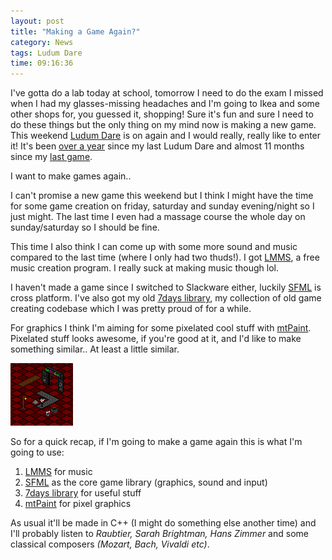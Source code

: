 ```yaml
---
layout: post
title: "Making a Game Again?"
category: News
tags: Ludum Dare
time: 09:16:36
---
```


I've gotta do a lab today at school, tomorrow I need to do the exam I missed when I had my glasses-missing headaches and I'm going to Ikea and some other shops for, you guessed it, shopping! Sure it's fun and sure I need to do these things but the only thing on my mind now is making a new game. This weekend [Ludum Dare](http://www.ludumdare.com/compo/) is on again and I would really, really like to enter it! It's been [over a year](http://www.ludumdare.com/compo/) since my last Ludum Dare and almost 11 months since my [last game](/blog/2010/06/06/wheres_teddy/).

I want to make games again..

I can't promise a new game this weekend but I think I might have the time for some game creation on friday, saturday and sunday evening/night so I just might. The last time I even had a massage course the whole day on sunday/saturday so I should be fine.

This time I also think I can come up with some more sound and music compared to the last time (where I only had two thuds!). I got [LMMS](http://lmms.sourceforge.net/), a free music creation program. I really suck at making music though lol.

I haven't made a game since I switched to Slackware either, luckily [SFML](http://www.sfml-dev.org/) is cross platform. I've also got my old [7days library](https://github.com/treeman/7days), my collection of old game creating codebase which I was pretty proud of for a while.

For graphics I think I'm aiming for some pixelated cool stuff with [mtPaint](http://mtpaint.sourceforge.net/). Pixelated stuff looks awesome, if you're good at it, and I'd like to make something similar.. At least a little similar.

![](/images/games/koncept.png)

So for a quick recap, if I'm going to make a game again this is what I'm going to use:  

1.  [LMMS](http://lmms.sourceforge.net/) for music
2.  [SFML](http://www.sfml-dev.org/) as the core game library (graphics, sound and input)
3.  [7days library](https://github.com/treeman/7days) for useful stuff
4.  [mtPaint](http://mtpaint.sourceforge.net/) for pixel graphics

As usual it'll be made in C++ (I might do something else another time) and I'll probably listen to *Raubtier, Sarah Brightman, Hans Zimmer* and some classical composers *(Mozart, Bach, Vivaldi etc)*.

